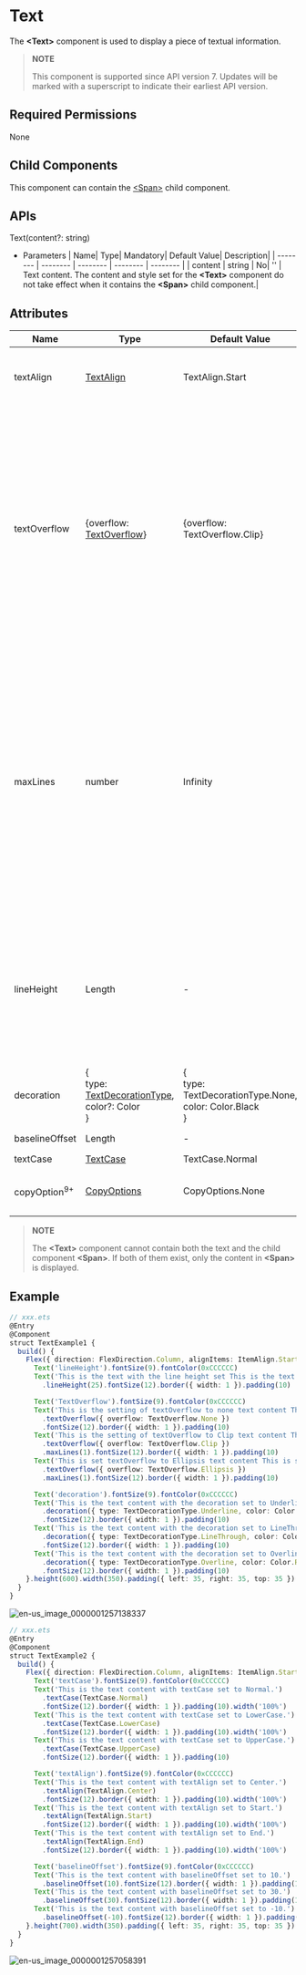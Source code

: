 # Text

The **\<Text>** component is used to display a piece of textual information.

>  **NOTE**
>
>  This component is supported since API version 7. Updates will be marked with a superscript to indicate their earliest API version.


## Required Permissions

None


## Child Components

This component can contain the [\<Span>](ts-basic-components-span.md) child component.


## APIs

Text(content?: string)

- Parameters
  | Name| Type| Mandatory| Default Value| Description|
  | -------- | -------- | -------- | -------- | -------- |
  | content | string | No| '' | Text content. The content and style set for the **\<Text>** component do not take effect when it contains the **\<Span>** child component.|


## Attributes

| Name| Type| Default Value| Description|
| -------- | -------- | -------- | -------- |
| textAlign | [TextAlign](ts-appendix-enums.md) | TextAlign.Start | Text alignment mode of multiple lines of text.|
| textOverflow | {overflow: [TextOverflow](ts-appendix-enums.md)} | {overflow: TextOverflow.Clip} | Display mode when the text is too long.<br>**NOTE**<br/>Text is truncated at the transition between words. To truncate text in the middle of a word, add **\u200B** between characters.<br>This attribute must be used with `maxLines` to take effect. |
| maxLines | number | Infinity | Maximum number of lines in the text.<br>**NOTE**<br/>By default, text is automatically folded. If this parameter is specified, the text does not exceed the specified number of lines. If there is extra text, you can use `textOverflow` to specify the truncation mode. |
| lineHeight | Length | - | Text line height. If the value is less than or equal to **0**, the line height is not limited and the font size is adaptive. If the value of the number type, the unit fp is used.|
| decoration | {<br>type: [TextDecorationType](ts-appendix-enums.md#textdecorationtype),<br>color?: Color<br>} | {<br>type: TextDecorationType.None,<br>color: Color.Black<br>} | Style and color of the text decorative line.|
| baselineOffset | Length | - | Offset of the text baseline.|
| textCase | [TextCase](ts-appendix-enums.md#textcase) | TextCase.Normal | Text case.|
| copyOption<sup>9+</sup> | [CopyOptions](ts-appendix-enums.md) | CopyOptions.None | Whether copy and paste is allowed.|

>  **NOTE**
>
>  The **\<Text>** component cannot contain both the text and the child component **\<Span>**. If both of them exist, only the content in **\<Span>** is displayed.


## Example

```ts
// xxx.ets
@Entry
@Component
struct TextExample1 {
  build() {
    Flex({ direction: FlexDirection.Column, alignItems: ItemAlign.Start, justifyContent: FlexAlign.SpaceBetween }) {
      Text('lineHeight').fontSize(9).fontColor(0xCCCCCC)
      Text('This is the text with the line height set This is the text with the line height set This is the text with the line height set.')
        .lineHeight(25).fontSize(12).border({ width: 1 }).padding(10)

      Text('TextOverflow').fontSize(9).fontColor(0xCCCCCC)
      Text('This is the setting of textOverflow to none text content This is the setting of textOverflow to none text content.')
        .textOverflow({ overflow: TextOverflow.None })
        .fontSize(12).border({ width: 1 }).padding(10)
      Text('This is the setting of textOverflow to Clip text content This is the setting of textOverflow to Clip text content.')
        .textOverflow({ overflow: TextOverflow.Clip })
        .maxLines(1).fontSize(12).border({ width: 1 }).padding(10)
      Text('This is set textOverflow to Ellipsis text content This is set textOverflow to Ellipsis text content.'.split('').join('\u200B'))
        .textOverflow({ overflow: TextOverflow.Ellipsis })
        .maxLines(1).fontSize(12).border({ width: 1 }).padding(10)

      Text('decoration').fontSize(9).fontColor(0xCCCCCC)
      Text('This is the text content with the decoration set to Underline and the color set to Red.')
        .decoration({ type: TextDecorationType.Underline, color: Color.Red })
        .fontSize(12).border({ width: 1 }).padding(10)
      Text('This is the text content with the decoration set to LineThrough and the color set to Red.')
        .decoration({ type: TextDecorationType.LineThrough, color: Color.Red })
        .fontSize(12).border({ width: 1 }).padding(10)
      Text('This is the text content with the decoration set to Overline and the color set to Red.')
        .decoration({ type: TextDecorationType.Overline, color: Color.Red })
        .fontSize(12).border({ width: 1 }).padding(10)
    }.height(600).width(350).padding({ left: 35, right: 35, top: 35 })
  }
}
```

![en-us_image_0000001257138337](figures/en-us_image_0000001257138337.gif)

```ts
// xxx.ets
@Entry
@Component
struct TextExample2 {
  build() {
    Flex({ direction: FlexDirection.Column, alignItems: ItemAlign.Start, justifyContent: FlexAlign.SpaceBetween }) {
      Text('textCase').fontSize(9).fontColor(0xCCCCCC)
      Text('This is the text content with textCase set to Normal.')
        .textCase(TextCase.Normal)
        .fontSize(12).border({ width: 1 }).padding(10).width('100%')
      Text('This is the text content with textCase set to LowerCase.')
        .textCase(TextCase.LowerCase)
        .fontSize(12).border({ width: 1 }).padding(10).width('100%')
      Text('This is the text content with textCase set to UpperCase.')
        .textCase(TextCase.UpperCase)
        .fontSize(12).border({ width: 1 }).padding(10)

      Text('textAlign').fontSize(9).fontColor(0xCCCCCC)
      Text('This is the text content with textAlign set to Center.')
        .textAlign(TextAlign.Center)
        .fontSize(12).border({ width: 1 }).padding(10).width('100%')
      Text('This is the text content with textAlign set to Start.')
        .textAlign(TextAlign.Start)
        .fontSize(12).border({ width: 1 }).padding(10).width('100%')
      Text('This is the text content with textAlign set to End.')
        .textAlign(TextAlign.End)
        .fontSize(12).border({ width: 1 }).padding(10).width('100%')

      Text('baselineOffset').fontSize(9).fontColor(0xCCCCCC)
      Text('This is the text content with baselineOffset set to 10.')
        .baselineOffset(10).fontSize(12).border({ width: 1 }).padding(10).width('100%')
      Text('This is the text content with baselineOffset set to 30.')
        .baselineOffset(30).fontSize(12).border({ width: 1 }).padding(10).width('100%')
      Text('This is the text content with baselineOffset set to -10.')
        .baselineOffset(-10).fontSize(12).border({ width: 1 }).padding(10).width('100%')
    }.height(700).width(350).padding({ left: 35, right: 35, top: 35 })
  }
}
```

![en-us_image_0000001257058391](figures/en-us_image_0000001257058391.gif)
